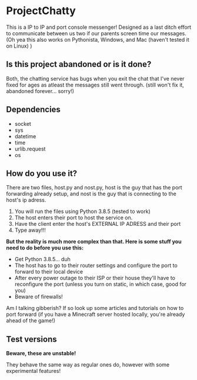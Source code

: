 # ProjectChatty

This is a IP to IP and port console messenger! Designed as a last ditch effort to communicate between us two if our parents screen time our messages. (Oh yea this also works on Pythonista, Windows, and Mac (haven't tested it on Linux) )

## Is this project abandoned or is it done?

Both, the chatting service has bugs when you exit the chat that I've never fixed for ages as atleast the messages still went through. (still won't fix it, abandoned forever... sorry!)

## Dependencies

* socket
* sys
* datetime
* time
* urlib.request
* os

## How do you use it?

There are two files, host.py and nost.py, host is the guy that has the port forwarding already setup, and nost is the guy that is connecting to the host's ip adress. 

1. You will run the files using Python 3.8.5 (tested to work) 
1. The host enters their port to host the service on. 
1. Have the client enter the host's EXTERNAL IP ADRESS and their port
1. Type away!!!

**But the reality is much more complex than that. Here is some stuff you need to do before you use this:**

* Get Python 3.8.5... duh
* The host has to go to their router settings and configure the port to forward to their local device
* After every power outage to their ISP or their house they'll have to reconfigure the port (unless you turn on static, in which case, good for you)
* Beware of firewalls!

Am I talking gibberish? If so look up some articles and tutorials on how to port forward (if you have a Minecraft server hosted locally, you're already ahead of the game!)

## Test versions

**Beware, these are unstable!**

They behave the same way as regular ones do, however with some experimental features!
